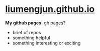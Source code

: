 # [liumengjun.github.io](https://liumengjun.github.io/)
**My github pages.**  [gh pages?](https://help.github.com/categories/github-pages-basics/)

- brief of repos
- something helpful
- something interesting or exciting
